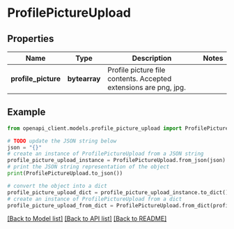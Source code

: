 # ProfilePictureUpload


## Properties

Name | Type | Description | Notes
------------ | ------------- | ------------- | -------------
**profile_picture** | **bytearray** | Profile picture file contents. Accepted extensions are png, jpg. | 

## Example

```python
from openapi_client.models.profile_picture_upload import ProfilePictureUpload

# TODO update the JSON string below
json = "{}"
# create an instance of ProfilePictureUpload from a JSON string
profile_picture_upload_instance = ProfilePictureUpload.from_json(json)
# print the JSON string representation of the object
print(ProfilePictureUpload.to_json())

# convert the object into a dict
profile_picture_upload_dict = profile_picture_upload_instance.to_dict()
# create an instance of ProfilePictureUpload from a dict
profile_picture_upload_from_dict = ProfilePictureUpload.from_dict(profile_picture_upload_dict)
```
[[Back to Model list]](../README.md#documentation-for-models) [[Back to API list]](../README.md#documentation-for-api-endpoints) [[Back to README]](../README.md)


